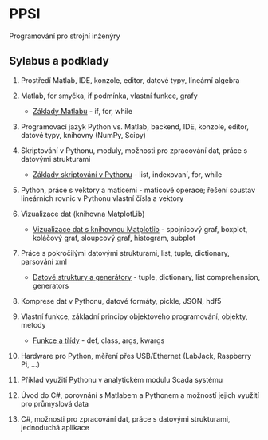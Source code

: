 # PPSI
Programování pro strojní inženýry

## Sylabus a podklady

1. Prostředí Matlab, IDE, konzole, editor, datové typy, lineární algebra

1. Matlab, for smyčka, if podmínka, vlastní funkce, grafy

    * [Základy Matlabu](podklady/markdown/zaklady_matlabu.md) - if, for, while

1. Programovací jazyk Python vs. Matlab, backend, IDE, konzole, editor, datové typy, knihovny (NumPy, Scipy)

1. Skriptování v Pythonu, moduly, možnosti pro zpracování dat, práce s datovými strukturami

    * [Základy skriptování v Pythonu](podklady/notebooks/skriptovani_v_pythonu.ipynb) - list, indexovaní, for, while

1. Python, práce s vektory a maticemi - maticové operace; řešení soustav lineárních rovnic v Pythonu vlastní čísla a vektory

1. Vizualizace dat (knihovna MatplotLib)

    * [Vizualizace dat s knihovnou Matplotlib](podklady/notebooks/matplotlib.ipynb) - spojnicový graf, boxplot, koláčový graf, sloupcový graf, histogram, subplot

1. Práce s pokročilými datovými strukturami, list, tuple, dictionary, parsování xml

    * [Datové struktury a generátory](podklady/notebooks/datove_struktury.ipynb) - tuple, dictionary, list comprehension, generators

1. Komprese dat v Pythonu, datové formáty, pickle, JSON, hdf5

1. Vlastní funkce, základní principy objektového programování, objekty, metody

    * [Funkce a třídy](podklady/notebooks/funkce_a_tridy.ipynb) - def, class, args, kwargs

1. Hardware pro Python, měření přes USB/Ethernet (LabJack, Raspberry Pi, …)

1. Příklad využití Pythonu v analytickém modulu Scada systému

1. Úvod do C#, porovnání s Matlabem a Pythonem a možností jejich využití pro průmyslová data

1. C#, možnosti pro zpracování dat, práce s datovými strukturami, jednoduchá aplikace



